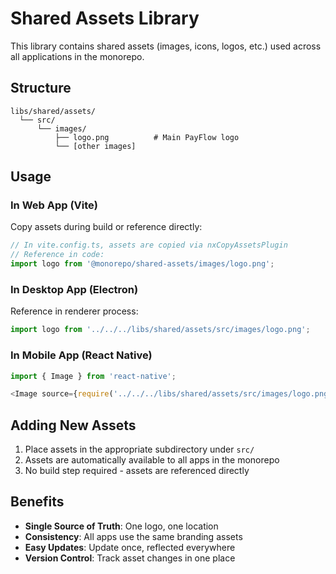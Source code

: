 # Shared Assets Library

This library contains shared assets (images, icons, logos, etc.) used across all applications in the monorepo.

## Structure

```
libs/shared/assets/
  └── src/
      └── images/
          ├── logo.png          # Main PayFlow logo
          └── [other images]
```

## Usage

### In Web App (Vite)
Copy assets during build or reference directly:

```typescript
// In vite.config.ts, assets are copied via nxCopyAssetsPlugin
// Reference in code:
import logo from '@monorepo/shared-assets/images/logo.png';
```

### In Desktop App (Electron)
Reference in renderer process:

```typescript
import logo from '../../../libs/shared/assets/src/images/logo.png';
```

### In Mobile App (React Native)
```typescript
import { Image } from 'react-native';

<Image source={require('../../../libs/shared/assets/src/images/logo.png')} />
```

## Adding New Assets

1. Place assets in the appropriate subdirectory under `src/`
2. Assets are automatically available to all apps in the monorepo
3. No build step required - assets are referenced directly

## Benefits

- **Single Source of Truth**: One logo, one location
- **Consistency**: All apps use the same branding assets
- **Easy Updates**: Update once, reflected everywhere
- **Version Control**: Track asset changes in one place

